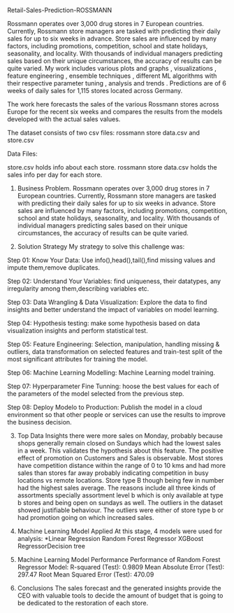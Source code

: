 Retail-Sales-Prediction-ROSSMANN 

Rossmann operates over 3,000 drug stores in 7 European countries. Currently, Rossmann store managers are tasked with predicting their daily sales for up to six weeks in advance. Store sales are influenced by many factors, including promotions, competition, school and state holidays, seasonality, and locality. With thousands of individual managers predicting sales based on their unique circumstances, the accuracy of results can be quite varied. My work includes various plots and graphs , visualizations , feature engineering , ensemble techniques , different ML algorithms with their respective parameter tuning , analysis and trends . Predictions are of 6 weeks of daily sales for 1,115 stores located across Germany.

The work here forecasts the sales of the various Rossmann stores across Europe for the recent six weeks and compares the results from the models developed with the actual sales values.

The dataset consists of two csv files: rossmann store data.csv and store.csv

Data Files:

store.csv holds info about each store. rossmann store data.csv holds the sales info per day for each store.

1. Business Problem.
Rossmann operates over 3,000 drug stores in 7 European countries. Currently, Rossmann store managers are tasked with predicting their daily sales for up to six weeks in advance. Store sales are influenced by many factors, including promotions, competition, school and state holidays, seasonality, and locality. With thousands of individual managers predicting sales based on their unique circumstances, the accuracy of results can be quite varied.

2. Solution Strategy
My strategy to solve this challenge was:

Step 01: Know Your Data: Use info(),head(),tail(),find missing values and impute them,remove duplicates.

Step 02: Understand Your Variables: find uniqueness, their datatypes, any irregularity among them,describing variables etc.

Step 03: Data Wrangling & Data Visualization: Explore the data to find insights and better understand the impact of variables on model learning.

Step 04: Hypothesis testing: make some hypothesis based on data visualization insights and perform statistical test.

Step 05: Feature Engineering: Selection, manipulation, handling missing & outliers, data transformation on selected features and train-test split of the most significant attributes for training the model.

Step 06: Machine Learning Modelling: Machine Learning model training.

Step 07: Hyperparameter Fine Tunning: hoose the best values for each of the parameters of the model selected from the previous step.

Step 08: Deploy Modelo to Production: Publish the model in a cloud environment so that other people or services can use the results to improve the business decision.

3. Top Data Insights
there were more sales on Monday, probably because shops generally remain closed on Sundays which had the lowest sales in a week. This validates the hypothesis about this feature.
The positive effect of promotion on Customers and Sales is observable.
Most stores have competition distance within the range of 0 to 10 kms and had more sales than stores far away probably indicating competition in busy locations vs remote locations.
Store type B though being few in number had the highest sales average. The reasons include all three kinds of assortments specially assortment level b which is only available at type b stores and being open on sundays as well.
The outliers in the dataset showed justifiable behaviour. The outliers were either of store type b or had promotion going on which increased sales.
4. Machine Learning Model Applied
At this stage, 4 models were used for analysis: *Linear Regression Random Forest Regressor XGBoost RegressorDecision tree

5. Machine Learning Model Performance
Performance of Random Forest Regressor Model:
R-squared (Test): 0.9809 Mean Absolute Error (Test): 297.47 Root Mean Squared Error (Test): 470.09

7. Conclusions
The sales forecast and the generated insights provide the CEO with valuable tools to decide the amount of budget that is going to be dedicated to the restoration of each store.

